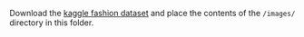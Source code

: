 Download the [kaggle fashion dataset](https://www.kaggle.com/datasets/paramaggarwal/fashion-product-images-dataset) and place the contents of the `/images/` directory in this folder.